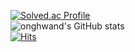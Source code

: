 [![Solved.ac Profile](http://mazassumnida.wtf/api/v2/generate_badge?boj=ldh960)](https://solved.ac/ldh960/)
<br>
![onghwand's GitHub stats](https://github-readme-stats.vercel.app/api?username=onghwand&show_icons=true&theme=dark) 
<br>
[![Hits](https://hits.seeyoufarm.com/api/count/incr/badge.svg?url=https%3A%2F%2Fgithub.com%2Fonghwand&count_bg=%23EF7F08&title_bg=%23E57607&icon=&icon_color=%23F2E5E5&title=hits&edge_flat=true)](https://hits.seeyoufarm.com)
